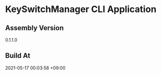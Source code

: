 KeySwitchManager CLI Application
==============================

## Assembly Version

0.1.1.0

## Build At

2021-05-17 00:03:58 +09:00
